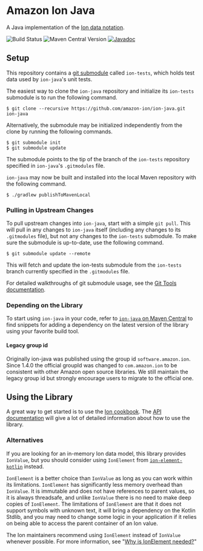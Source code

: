 # Amazon Ion Java
A Java implementation of the [Ion data notation](https://amazon-ion.github.io/ion-docs).

![Build Status](https://github.com/amazon-ion/ion-java/actions/workflows/main.yml/badge.svg)
![Maven Central Version](https://img.shields.io/maven-central/v/com.amazon.ion/ion-java)
[![Javadoc](https://javadoc.io/badge2/com.amazon.ion/ion-java/javadoc.svg)](https://javadoc.io/doc/com.amazon.ion/ion-java) 

## Setup
This repository contains a [git submodule](https://git-scm.com/docs/git-submodule)
called `ion-tests`, which holds test data used by `ion-java`'s unit tests.

The easiest way to clone the `ion-java` repository and initialize its `ion-tests`
submodule is to run the following command.

```
$ git clone --recursive https://github.com/amazon-ion/ion-java.git ion-java
```

Alternatively, the submodule may be initialized independently from the clone
by running the following commands.

```
$ git submodule init
$ git submodule update
```

The submodule points to the tip of the branch of the `ion-tests` repository
specified in `ion-java`'s `.gitmodules` file.

`ion-java` may now be built and installed into the local Maven repository with
the following command.

```
$ ./gradlew publishToMavenLocal
```

### Pulling in Upstream Changes
To pull upstream changes into `ion-java`, start with a simple `git pull`.
This will pull in any changes to `ion-java` itself (including any changes
to its `.gitmodules` file), but not any changes to the `ion-tests`
submodule. To make sure the submodule is up-to-date, use the following
command.

```
$ git submodule update --remote
```

This will fetch and update the ion-tests submodule from the `ion-tests` branch
currently specified in the `.gitmodules` file.

For detailed walkthroughs of git submodule usage, see the
[Git Tools documentation](https://git-scm.com/book/en/v2/Git-Tools-Submodules).

### Depending on the Library

To start using `ion-java` in your code, refer to [`ion-java` on Maven Central](https://central.sonatype.com/artifact/com.amazon.ion/ion-java)
to find snippets for adding a dependency on the latest version of the library using your favorite build tool. 

#### Legacy group id

Originally ion-java was published using the group id `software.amazon.ion`. Since 1.4.0 the
official groupId was changed to `com.amazon.ion` to be consistent with other Amazon open
source libraries. We still maintain the legacy group id but strongly encourage users to migrate
to the official one.

## Using the Library
A great way to get started is to use the [Ion cookbook](https://amazon-ion.github.io/ion-docs/guides/cookbook.html).
The [API documentation](http://www.javadoc.io/doc/com.amazon.ion/ion-java) will give a lot
of detailed information about how to use the library.

### Alternatives

If you are looking for an in-memory Ion data model, this library provides `IonValue`, but you should consider 
using `IonElement` from [`ion-element-kotlin`](https://github.com/amazon-ion/ion-element-kotlin) instead.

`IonElement` is a better choice than `IonValue` as long as you can work within its limitations. `IonElement` has
significantly less memory overhead than `IonValue`. It is immutable and does not have references to parent values, so
it is always threadsafe, and unlike `IonValue` there is no need to make deep copies of `IonElement`.
The limitations of `IonElement` are that it does not support symbols with unknown text, it will bring a dependency
on the Kotlin Stdlib, and you may need to change some logic in your application if it relies on being able to access the
parent container of an Ion value.

The Ion maintainers recommend using `IonElement` instead of `IonValue` whenever possible. For more information, see 
"[Why is IonElement needed?](https://github.com/amazon-ion/ion-element-kotlin#user-content-why-is-ionelement-needed)"
